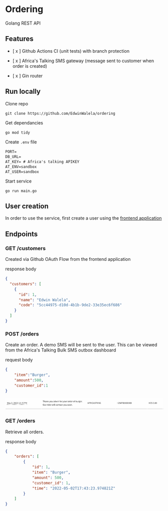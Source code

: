 # Ordering

Golang REST API

## Features

- [ x ] Github Actions CI (unit tests) with branch protection

- [ x ] Africa's Talking SMS gateway (message sent to customer when order is created)

- [ x ] Gin router

## Run locally

Clone repo 

```
git clone https://github.com/EdwinWalela/ordering
```

Get dependancies

```
go mod tidy
```
Create `.env` file
```
PORT=
DB_URL=
AT_KEY= # Africa's talking APIKEY
AT_ENV=sandbox
AT_USER=sandbox
```

Start service

```
go run main.go
```

## User creation

In order to use the service, first create a user using the [frontend application](https://github.com/EdwinWalela/ordering-ui)

## Endpoints

### GET /customers

Created via Github OAuth Flow from the frontend application

response body

```json
{
  "customers": [
    {
      "id": 1,
      "name": "Edwin Walela",
      "code": "5cc44975-d10d-4b1b-9de2-33e35ec6f686"
    }
  ]
}
```

### POST /orders

Create an order. A demo SMS will be sent to the user. This can be viewed from the Africa's Talking Bulk SMS outbox dashboard

request body

```json
{
    "item":"Burger",
    "amount":500,
    "customer_id":1
}

```

<center>
<img src="./sms.png" alt="drawing" width="600"/>
</center>



### GET /orders

Retrieve all orders.

response body

```json
{
    "orders": [
        {
            "id": 1,
            "item": "Burger",
            "amount": 500,
            "customer_id": 1,
            "time": "2022-05-02T17:43:23.974821Z"
        }
    ]
}
```